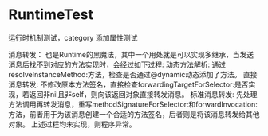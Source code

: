 # RuntimeTest
运行时机制测试，category 添加属性测试

消息转发：
也是Runtime的黑魔法，其中一个用处就是可以实现多继承，当发送消息后找不到对应的方法实现时，会经过如下过程:
动态方法解析: 通过resolveInstanceMethod:方法，检查是否通过@dynamic动态添加了方法。
直接消息转发: 不修改原本方法签名，直接检查forwardingTargetForSelector:是否实现，若返回非nil且非self，则向该返回对象直接转发消息。
标准消息转发: 先处理方法调用再转发消息，重写methodSignatureForSelector:和forwardInvocation:方法，前者用于为该消息创建一个合适的方法签名，后者则是将该消息转发给其他对象。
上述过程均未实现，则程序异常。

